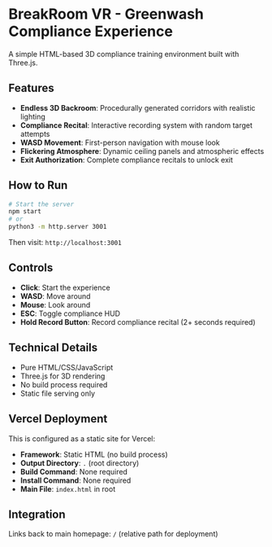 # BreakRoom VR - Greenwash Compliance Experience

A simple HTML-based 3D compliance training environment built with Three.js.

## Features

- **Endless 3D Backroom**: Procedurally generated corridors with realistic lighting
- **Compliance Recital**: Interactive recording system with random target attempts
- **WASD Movement**: First-person navigation with mouse look
- **Flickering Atmosphere**: Dynamic ceiling panels and atmospheric effects
- **Exit Authorization**: Complete compliance recitals to unlock exit

## How to Run

```bash
# Start the server
npm start
# or
python3 -m http.server 3001
```

Then visit: `http://localhost:3001`

## Controls

- **Click**: Start the experience
- **WASD**: Move around
- **Mouse**: Look around
- **ESC**: Toggle compliance HUD
- **Hold Record Button**: Record compliance recital (2+ seconds required)

## Technical Details

- Pure HTML/CSS/JavaScript
- Three.js for 3D rendering
- No build process required
- Static file serving only

## Vercel Deployment

This is configured as a static site for Vercel:

- **Framework**: Static HTML (no build process)
- **Output Directory**: `.` (root directory)
- **Build Command**: None required
- **Install Command**: None required
- **Main File**: `index.html` in root

## Integration

Links back to main homepage: `/` (relative path for deployment)